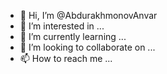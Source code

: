 - 👋 Hi, I’m @AbdurakhmonovAnvar
- 👀 I’m interested in ...
- 🌱 I’m currently learning ...
- 💞️ I’m looking to collaborate on ...
- 📫 How to reach me ...

<!---
AbdurakhmonovAnvar/AbdurakhmonovAnvar is a ✨ special ✨ repository because its `README.md` (this file) appears on your GitHub profile.
You can click the Preview link to take a look at your changes.
--->
